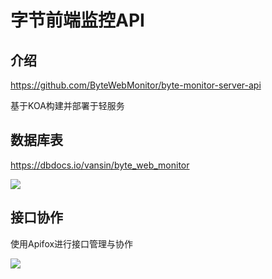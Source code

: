 # 字节前端监控API

## 介绍

https://github.com/ByteWebMonitor/byte-monitor-server-api

基于KOA构建并部署于轻服务

## 数据库表

https://dbdocs.io/vansin/byte_web_monitor

![](https://moonstarimg.oss-cn-hangzhou.aliyuncs.com/picgo_img/20210822203333.png)

## 接口协作

使用Apifox进行接口管理与协作

![](https://moonstarimg.oss-cn-hangzhou.aliyuncs.com/picgo_img/20210822203502.png)
